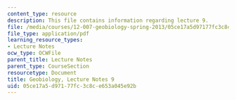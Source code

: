 ```yaml
---
content_type: resource
description: This file contains information regarding lecture 9.
file: /media/courses/12-007-geobiology-spring-2013/05ce17a5d97177fc3c8ce653a045e92b_MIT12_007S13_Lec9.pdf
file_type: application/pdf
learning_resource_types:
- Lecture Notes
ocw_type: OCWFile
parent_title: Lecture Notes
parent_type: CourseSection
resourcetype: Document
title: Geobiology, Lecture Notes 9
uid: 05ce17a5-d971-77fc-3c8c-e653a045e92b
---
```

